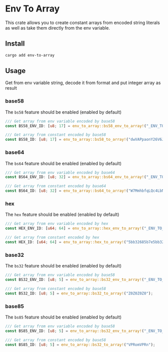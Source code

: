 # Env To Array

This crate allows you to create constant arrays from encoded string literals as well as take them directly from the env variable.

## Install

```bash
cargo add env-to-array
```

## Usage

Get from env variable string, decode it from format and put integer array as result

### base58

The `bs58` feature should be enabled (enabled by default)

```rust
/// Get array from env variable encoded by base58
const BS58_ENV_ID: [u8; 17] = env_to_array::bs58_env_to_array!("_ENV_TO_ARRAY_BS58");

/// Get array from constant encoded by base58
const BS58_ID: [u8; 17] = env_to_array::bs58_to_array!("dwVAPpaonY26V6JH17ToUQ");
```

### base64

The `bs64` feature should be enabled (enabled by default)

```rust
/// Get array from env variable encoded by base64
const BS64_ENV_ID: [u8; 32] = env_to_array::bs64_env_to_array!("_ENV_TO_ARRAY_BS64");

/// Get array from constant encoded by base64
const BS64_ID: [u8; 32] = env_to_array::bs64_to_array!("W7MmhbfqLQc4LbN0TUPfiflxSO6uVZ7E0NH+76LueJ0=");
```

### hex

The `hex` feature should be enabled (enabled by default)

```rust
/// Get array from env variable encoded by hex
const HEX_ENV_ID: [u64; 64] = env_to_array::hex_env_to_array!("_ENV_TO_ARRAY_HEX");

/// Get array from constant encoded by hex
const HEX_ID: [u64; 64] = env_to_array::hex_to_array!("5bb32685b7e5bb32685b7ea2d07382db3744d43df89f97148eeae559ec4d0d1feefa2ee789da2d07382db3744d43df89f97148eeae559ec4d0d1feefa2ee789d");
```

### base32

The `bs32` feature should be enabled (enabled by default)

```rust
/// Get array from env variable encoded by base58
const BS32_ENV_ID: [u8; 5] = env_to_array::bs32_env_to_array!("_ENV_TO_ARRAY_BS32");

/// Get array from constant encoded by base58
const BS32_ID: [u8; 5] = env_to_array::bs32_to_array!("Z0Z0Z0Z0");
```

### base85

The `bs85` feature should be enabled (enabled by default)

```rust
/// Get array from env variable encoded by base58
const BS85_ENV_ID: [u8; 5] = env_to_array::bs32_env_to_array!("_ENV_TO_ARRAY_BS85");

/// Get array from constant encoded by base58
const BS85_ID: [u8; 5] = env_to_array::bs32_to_array!("VPRomVPRn");
```
